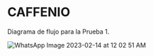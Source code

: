 # CAFFENIO



Diagrama de flujo para la Prueba 1.

![WhatsApp Image 2023-02-14 at 12 02 51 AM](https://user-images.githubusercontent.com/74629182/218653774-627e50f5-f86d-4bc1-8d0e-8b2d6c33854b.jpeg)
